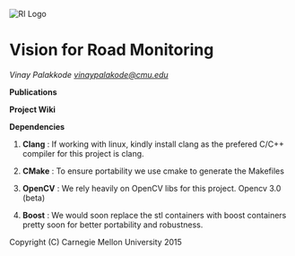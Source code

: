

![RI Logo](http://www-preview.ri.cmu.edu/images/site_images/ri_header_right.png)



# Vision for Road Monitoring

_Vinay Palakkode <vinaypalakode@cmu.edu>_

**Publications**

**Project Wiki**


**Dependencies**

1. **Clang**   : If working with linux, kindly install clang as the prefered C/C++ compiler for this project is clang.

2. **CMake** : To ensure portability we use cmake to generate the Makefiles

3. **OpenCV** : We rely heavily on OpenCV libs for this project. Opencv 3.0 (beta)

4. **Boost** : We would soon replace the stl containers with boost containers pretty soon for better portability and robustness.

 



Copyright (C) Carnegie Mellon University 2015 
